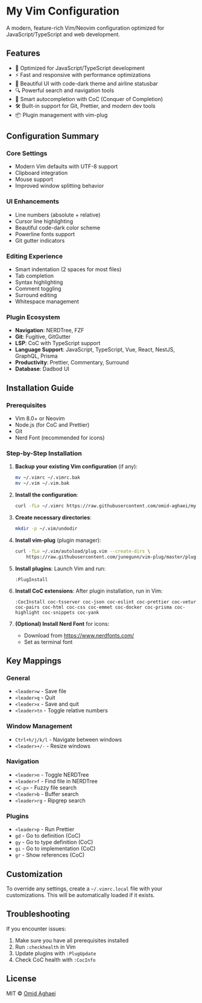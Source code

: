 # My Vim Configuration

A modern, feature-rich Vim/Neovim configuration optimized for JavaScript/TypeScript and web development.

## Features

- 🚀 Optimized for JavaScript/TypeScript development
- ⚡ Fast and responsive with performance optimizations
- 🎨 Beautiful UI with code-dark theme and airline statusbar
- 🔍 Powerful search and navigation tools
- 🤖 Smart autocompletion with CoC (Conquer of Completion)
- 🛠️ Built-in support for Git, Prettier, and modern dev tools
- 📦 Plugin management with vim-plug

## Configuration Summary

### Core Settings
- Modern Vim defaults with UTF-8 support
- Clipboard integration
- Mouse support
- Improved window splitting behavior

### UI Enhancements
- Line numbers (absolute + relative)
- Cursor line highlighting
- Beautiful code-dark color scheme
- Powerline fonts support
- Git gutter indicators

### Editing Experience
- Smart indentation (2 spaces for most files)
- Tab completion
- Syntax highlighting
- Comment toggling
- Surround editing
- Whitespace management

### Plugin Ecosystem
- **Navigation**: NERDTree, FZF
- **Git**: Fugitive, GitGutter
- **LSP**: CoC with TypeScript support
- **Language Support**: JavaScript, TypeScript, Vue, React, NestJS, GraphQL, Prisma
- **Productivity**: Prettier, Commentary, Surround
- **Database**: Dadbod UI

## Installation Guide

### Prerequisites
- Vim 8.0+ or Neovim
- Node.js (for CoC and Prettier)
- Git
- Nerd Font (recommended for icons)

### Step-by-Step Installation

1. **Backup your existing Vim configuration** (if any):
   ```bash
   mv ~/.vimrc ~/.vimrc.bak
   mv ~/.vim ~/.vim.bak
   ```

2. **Install the configuration**:
   ```bash
   curl -fLo ~/.vimrc https://raw.githubusercontent.com/omid-aghaei/my-vim-setup/main/.vimrc
   ```

3. **Create necessary directories**:
   ```bash
   mkdir -p ~/.vim/undodir
   ```

4. **Install vim-plug** (plugin manager):
   ```bash
   curl -fLo ~/.vim/autoload/plug.vim --create-dirs \
       https://raw.githubusercontent.com/junegunn/vim-plug/master/plug.vim
   ```

5. **Install plugins**:
   Launch Vim and run:
   ```vim
   :PlugInstall
   ```

6. **Install CoC extensions**:
   After plugin installation, run in Vim:
   ```vim
   :CocInstall coc-tsserver coc-json coc-eslint coc-prettier coc-vetur coc-pairs coc-html coc-css coc-emmet coc-docker coc-prisma coc-highlight coc-snippets coc-yank
   ```

7. **(Optional) Install Nerd Font** for icons:
   - Download from https://www.nerdfonts.com/
   - Set as terminal font

## Key Mappings

### General
- `<leader>w` - Save file
- `<leader>q` - Quit
- `<leader>x` - Save and quit
- `<leader>tn` - Toggle relative numbers

### Window Management
- `Ctrl+h/j/k/l` - Navigate between windows
- `<leader>+/-` - Resize windows

### Navigation
- `<leader>n` - Toggle NERDTree
- `<leader>f` - Find file in NERDTree
- `<C-p>` - Fuzzy file search
- `<leader>b` - Buffer search
- `<leader>rg` - Ripgrep search

### Plugins
- `<leader>p` - Run Prettier
- `gd` - Go to definition (CoC)
- `gy` - Go to type definition (CoC)
- `gi` - Go to implementation (CoC)
- `gr` - Show references (CoC)

## Customization

To override any settings, create a `~/.vimrc.local` file with your customizations. This will be automatically loaded if it exists.

## Troubleshooting

If you encounter issues:
1. Make sure you have all prerequisites installed
2. Run `:checkhealth` in Vim
3. Update plugins with `:PlugUpdate`
4. Check CoC health with `:CocInfo`

## License

MIT © [Omid Aghaei](https://omidaghaei.ir)